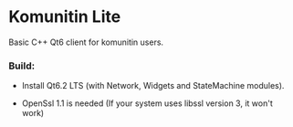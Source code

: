 # Komunitin Lite

Basic C++ Qt6 client for komunitin users.

### Build:

- Install Qt6.2 LTS (with Network, Widgets and StateMachine modules).

- OpenSsl 1.1 is needed (If your system uses libssl version 3, it won't work)

